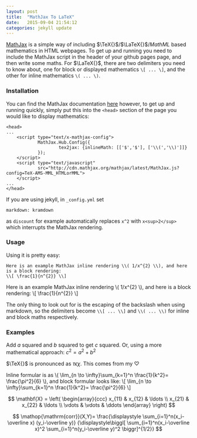 ```yaml
---
layout: post
title:  "MathJax To LaTeX"
date:   2015-09-04 21:54:12
categories: jekyll update
---
```

[MathJax](http://www.mathjax.org) is a simple way of including $\TeX{}$/$\LaTeX{}$/$MathML$ based mathematics in HTML webpages.
To get up and running you need to include the MathJax script in the header of your github pages page, and then write some maths.
For $\LaTeX{}$, there are two delimiters you need to know about, one for block or displayed mathematics `\[ ... \]`, and the other for inline mathematics `\( ... \)`.

### Installation
You can find the MathJax documentation [here](http://docs.mathjax.org/en/latest/) however, to get up and running quickly, simply put this into the `<head>` section of the page you would like to display mathematics:

    <head>
    ...
        <script type="text/x-mathjax-config">
                MathJax.Hub.Config({
                        tex2jax: {inlineMath: [['$','$'], ['\\(','\\)']]}
                });
        </script>
        <script type="text/javascript"
                src="http://cdn.mathjax.org/mathjax/latest/MathJax.js?config=TeX-AMS-MML_HTMLorMML">
        </script>
    ...
    </head>

If you are using jekyll, in `_config.yml` set
    
    markdown: kramdown

as `discount` for example automatically replaces `x^2` with `x<sup>2</sup>` which interrupts the MathJax rendering.

### Usage
Using it is pretty easy:

    Here is an example MathJax inline rendering \\( 1/x^{2} \\), and here is a block rendering: 
    \\[ \frac{1}{n^{2}} \\]

Here is an example MathJax inline rendering \\( 1/x^{2} \\), and here is a block rendering:
\\[ \frac{1}{n^{2}} \\]

The only thing to look out for is the escaping of the backslash when using markdown, so the delimiters become `\\[ ... \\]` and `\\( ... \\)` for inline and block maths respectively.

### Examples
Add $a$ squared and $b$ squared to get $c$ squared. Or, using a more mathematical approach: $c^{2}=a^{2}+b^{2}$

$\TeX{}$ is pronounced as $\tau\epsilon\chi$. This comes from my $\heartsuit$

Inline formular is as \\( \lim_{n \to \infty}\sum_{k=1}^n \frac{1}{k^2}= \frac{\pi^2}{6} \\), and block formular looks like:
\\[ \lim_{n \to \infty}\sum_{k=1}^n \frac{1}{k^2}= \frac{\pi^2}{6} \\]

$$
\mathbf{X} =
\left( \begin{array}{ccc}
x_{11} & x_{12} & \ldots \\
x_{21} & x_{22} & \ldots \\
\vdots & \vdots & \ddots
\end{array} \right)
$$

$$
\mathop{\mathrm{corr}}(X,Y)=
\frac{\displaystyle
\sum_{i=1}^n(x_i-\overline x)
(y_i-\overline y)}
{\displaystyle\biggl[
\sum_{i=1}^n(x_i-\overline x)^2
\sum_{i=1}^n(y_i-\overline y)^2
\biggr]^{1/2}}
$$